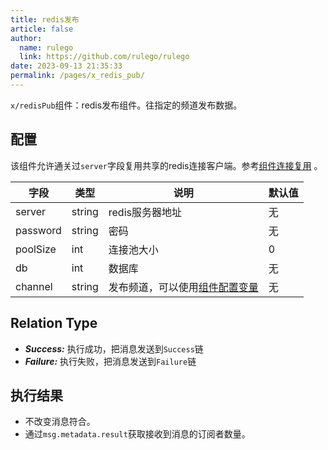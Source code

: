 ```yaml
---
title: redis发布
article: false
author: 
  name: rulego
  link: https://github.com/rulego/rulego
date: 2023-09-13 21:35:33
permalink: /pages/x_redis_pub/
---
```


`x/redisPub`组件：redis发布组件。往指定的频道发布数据。

## 配置

该组件允许通关过`server`字段复用共享的redis连接客户端。参考[组件连接复用](/pages/baa05d/) 。

| 字段       | 类型     | 说明                                | 默认值 |
|----------|--------|-----------------------------------|-----|
| server   | string | redis服务器地址                        | 无   |
| password | string | 密码                                | 无   |
| poolSize | int    | 连接池大小                             | 0   |
| db       | int    | 数据库                               | 无   |
| channel  | string | 发布频道，可以使用[组件配置变量](/pages/baa05c/) | 无   |

## Relation Type

- ***Success:*** 执行成功，把消息发送到`Success`链
- ***Failure:*** 执行失败，把消息发送到`Failure`链


## 执行结果

- 不改变消息符合。
- 通过`msg.metadata.result`获取接收到消息的订阅者数量。
